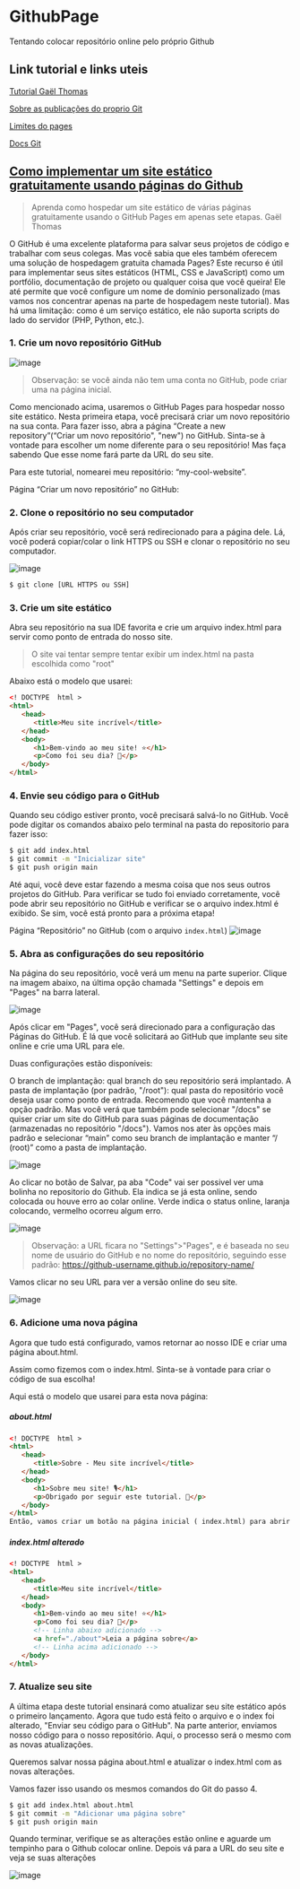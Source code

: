 # GithubPage
Tentando colocar repositório online pelo próprio Github

## Link tutorial e links uteis

[Tutorial Gaël Thomas](https://medium.com/flycode/how-to-deploy-a-static-website-for-free-using-github-pages-8eddc194853b)

[Sobre as publicações do proprio Git](https://docs.github.com/pt/pages/getting-started-with-github-pages/configuring-a-publishing-source-for-your-github-pages-site)

[Limites do pages](https://docs.github.com/en/pages/getting-started-with-github-pages/github-pages-limits)

[Docs Git](https://docs.github.com/pt/pages/getting-started-with-github-pages/configuring-a-publishing-source-for-your-github-pages-site)

## [Como implementar um site estático gratuitamente usando páginas do Github](https://medium.com/flycode/how-to-deploy-a-static-website-for-free-using-github-pages-8eddc194853b)
> Aprenda como hospedar um site estático de várias páginas gratuitamente usando o GitHub Pages em apenas sete etapas.
> Gaël Thomas

O GitHub é uma excelente plataforma para salvar seus projetos de código e trabalhar com seus colegas. Mas você sabia que eles também oferecem uma solução de hospedagem gratuita chamada Pages?
Este recurso é útil para implementar seus sites estáticos (HTML, CSS e JavaScript) como um portfólio, documentação de projeto ou qualquer coisa que você queira! Ele até permite que você configure um nome de domínio personalizado (mas vamos nos concentrar apenas na parte de hospedagem neste tutorial).
Mas há uma limitação: como é um serviço estático, ele não suporta scripts do lado do servidor (PHP, Python, etc.).

### 1. Crie um novo repositório GitHub
![image](https://github.com/user-attachments/assets/81547914-f404-4cdd-bd03-052d5969ab18)

> Observação: se você ainda não tem uma conta no GitHub, pode criar uma na página inicial.

Como mencionado acima, usaremos o GitHub Pages para hospedar nosso site estático. Nesta primeira etapa, você precisará criar um novo repositório na sua conta.
Para fazer isso, abra a página “Create a new repository”(“Criar um novo repositório", "new") no GitHub.
Sinta-se à vontade para escolher um nome diferente para o seu repositório! Mas faça sabendo Que esse nome fará parte da URL do seu site.

Para este tutorial, nomearei meu repositório: “my-cool-website”.

Página “Criar um novo repositório” no GitHub:

### 2. Clone o repositório no seu computador
Após criar seu repositório, você será redirecionado para a página dele. Lá, você poderá copiar/colar o link HTTPS ou SSH e clonar o repositório no seu computador.

![image](https://github.com/user-attachments/assets/800709b9-4443-497c-a912-83ec44b4895c)

```bash
$ git clone [URL HTTPS ou SSH]
```

### 3. Crie um site estático
Abra seu repositório na sua IDE favorita e crie um arquivo index.html para servir como ponto de entrada do nosso site. 
> O site vai tentar sempre tentar exibir um index.html na pasta escolhida como "root"

Abaixo está o modelo que usarei:
```html
<! DOCTYPE  html > 
<html> 
   <head> 
      <title>Meu site incrível</title> 
   </head> 
   <body> 
      <h1>Bem-vindo ao meu site! ⭐️</h1> 
      <p>Como foi seu dia? 🎉</p> 
   </body> 
</html>
```

### 4. Envie seu código para o GitHub
Quando seu código estiver pronto, você precisará salvá-lo no GitHub. Você pode digitar os comandos abaixo pelo terminal na pasta do repositorio para fazer isso:
```bash
$ git add index.html 
$ git commit -m "Inicializar site" 
$ git push origin main
```
Até aqui, você deve estar fazendo a mesma coisa que nos seus outros projetos do GitHub.
Para verificar se tudo foi enviado corretamente, você pode abrir seu repositório no GitHub e verificar se o arquivo index.html é exibido. Se sim, você está pronto para a próxima etapa!

Página “Repositório” no GitHub (com o arquivo `index.html`)
![image](https://github.com/user-attachments/assets/e97f4d79-3575-463b-a618-7e7eb1631c4c)


### 5. Abra as configurações do seu repositório
Na página do seu repositório, você verá um menu na parte superior. Clique na imagem abaixo, na última opção chamada "Settings" e depois em "Pages" na barra lateral.

![image](https://github.com/user-attachments/assets/27337c49-6aa4-4358-b5d3-d152d5481593)

Após clicar em "Pages", você será direcionado para a configuração das Páginas do GitHub. É lá que você solicitará ao GitHub que implante seu site online e crie uma URL para ele.

Duas configurações estão disponíveis:

O branch de implantação: qual branch do seu repositório será implantado.
A pasta de implantação (por padrão, "/root"): qual pasta do repositório você deseja usar como ponto de entrada. Recomendo que você mantenha a opção padrão. Mas você verá que também pode selecionar "/docs" se quiser criar um site do GitHub para suas páginas de documentação (armazenadas no repositório "/docs").
Vamos nos ater às opções mais padrão e selecionar “main” como seu branch de implantação e manter “/ (root)” como a pasta de implantação.

![image](https://github.com/user-attachments/assets/4e320cf6-985f-4b09-a6b2-4c786a225b0c)

Ao clicar no botão de Salvar, pa aba "Code" vai ser possivel ver uma bolinha no repositorio do Github. Ela indica se já esta online, sendo colocada ou houve erro ao colar online. Verde indica o status online, laranja colocando, vermelho ocorreu algum erro.

![image](https://github.com/user-attachments/assets/1861fcee-6287-4bc0-a64a-6f9841f6d543)

> Observação: a URL ficara no "Settings">"Pages", e é baseada no seu nome de usuário do GitHub e no nome do repositório, seguindo esse padrão: https://github-username.github.io/repository-name/

Vamos clicar no seu URL para ver a versão online do seu site.

![image](https://github.com/user-attachments/assets/449a5127-5849-44b8-9a8a-0ab1fac06ed3)

### 6. Adicione uma nova página
Agora que tudo está configurado, vamos retornar ao nosso IDE e criar uma página about.html.

Assim como fizemos com o index.html. Sinta-se à vontade para criar o código de sua escolha!

Aqui está o modelo que usarei para esta nova página:

##### about.html
```html
<! DOCTYPE  html > 
<html> 
   <head> 
      <title>Sobre - Meu site incrível</title> 
   </head> 
   <body> 
      <h1>Sobre meu site! 🎙</h1> 
      <p>Obrigado por seguir este tutorial. 🙏</p> 
   </body> 
</html>
Então, vamos criar um botão na página inicial ( index.html) para abrir a página sobre com um clique.
```

##### index.html alterado
```html
<! DOCTYPE  html > 
<html> 
   <head> 
      <title>Meu site incrível</title> 
   </head> 
   <body> 
      <h1>Bem-vindo ao meu site! ⭐️</h1> 
      <p>Como foi seu dia? 🎉</p>
      <!-- Linha abaixo adicionado -->
      <a href="./about">Leia a página sobre</a>
      <!-- Linha acima adicionado -->
   </body> 
</html>
```

### 7. Atualize seu site
A última etapa deste tutorial ensinará como atualizar seu site estático após o primeiro lançamento.
Agora que tudo está feito o arquivo e o index foi alterado, "Enviar seu código para o GitHub". Na parte anterior, enviamos nosso código para o nosso repositório. Aqui, o processo será o mesmo com as novas atualizações.

Queremos salvar nossa página about.html e atualizar o index.html com as novas alterações.

Vamos fazer isso usando os mesmos comandos do Git do passo 4.

```bash
$ git add index.html about.html 
$ git commit -m "Adicionar uma página sobre" 
$ git push origin main
```

Quando terminar, verifique se as alterações estão online e aguarde um tempinho para o Github colocar online. Depois vá para a URL do seu site e veja se suas alterações

![image](https://github.com/user-attachments/assets/2e9a35cf-4437-4999-acff-de210c98a737)
